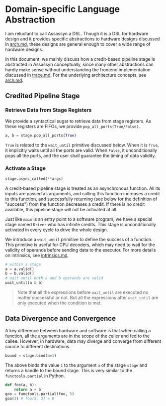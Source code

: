 # Domain-specific Language Abstraction

I am reluctant to call Assassyn a DSL. Though it is a DSL for
hardware design and it provides specific abstractions to hardware designs
discussed in [arch.md](../../arch/arch.md), these designs are general enough
to cover a wide range of hardware designs.

In this document, we mainly discuss how a credit-based pipeline stage is
abstracted in Assassyn conceptually, since many other abstractions can
hardly make sense without understanding the frontend implementation discussed
in [trace.md](./trace.md). For the underlying architecture concepts, see
[arch.md](../../arch/arch.md).

## Credited Pipeline Stage

### Retrieve Data from Stage Registers

We provide a syntactical sugar to retrieve data from stage registers.
As these registers are FIFOs, we provide `pop_all_ports(True/False)`.

```python
a, b = stage.pop_all_ports(True)
```

`True` is related to the `wait_until` primitive discussed below.
When it is `True`, it implicitly waits until all the ports are valid.
When `False`, it unconditionally pops all the ports, and the user
shall guarantee the timing of data validity.

### Activate a Stage

```python
stage.async_called(**args)
```

A credit-based pipeline stage is treated as an asynchronous function.
All its inputs are passed as arguments, and calling this function
increases a credit to this function, and successfully returning
(see below for the definition of "success") from the function decreases a credit.
If there is no credit available, this pipeline stage will not be activated at all.

Just like `main` is an entry point to a software program, we have a special
stage named `Driver` who has infinite credits. This stage is unconditionally
activated in every cycle to drive the whole design.

We introduce a `wait_until` primitive to define the success of a function.
This primitive is useful for CPU decoders, which may need to wait for the
validity of operands before sending data to the executor. For more details
on intrinsics, see [intrinsics.md](./intrinsics.md).

````python
# within a stage
a = a.valid()
b = b.valid()
# wait until both a and b operands are valid
wait_until(a & b)
````

> Note that all the expressions before `wait_until` are executed no matter successful or not.
> But all the expressions after `wait_until` are only executed when the condition is met.

## Data Divergence and Convergence

A key difference between hardware and software is that when calling a function,
all the arguments are in the scope of the caller and fed to the callee.
However, in hardware, data may diverge and converge from different source to different destinations.

```python
bound = stage.bind(a=1)
```

The above binds the value `1` to the argument `a` of the stage `stage` and returns a handle to
the bound stage. This is very similar to the `functools.partial` in Python.

```python
def foo(a, b):
    return a + b
goo = functools.partial(foo, 5)
goo(3) # foo(5, 3) = 8
```
